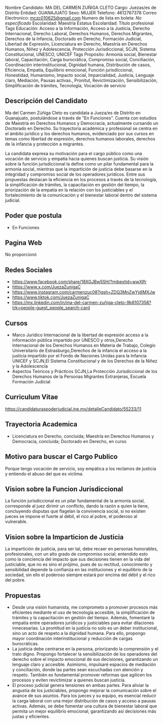 Nombre Candidato: MA DEL CARMEN ZUÑIGA CLETO
Cargo: Juezas/es de Distrito
Entidad: GUANAJUATO
Sexo: MUJER
Telefono: 4612767378
Correo Electronico: mczc010625@gmail.com
Numero de lista en boleta: *No especificado*
Escolaridad: Maestría
Estatus Escolaridad: Título profesional
Tags Educación: Acceso a la Información, Acceso a la Justicia, Derecho Internacional, Derecho Laboral, Derechos Humanos, Derechos Migrantes, Derechos de la Infancia, Doctorado en Derecho, Formación Judicial, Libertad de Expresión, Licenciatura en Derecho, Maestría en Derechos Humanos, Niñez y Adolescencia, Protección Jurisdiccional, SCJN, Sistema Constitucional, UNESCO, UNICEF
Tags Propósito: Armonía social, Bienestar laboral, Capacitación, Carga burocrática, Compromiso social, Conciliación, Coordinación interinstitucional, Dignidad humana, Distribución de casos, Eficiencia, Empatía, Equilibrio emocional, Función jurisdiccional, Honestidad, Humanismo, Impacto social, Imparcialidad, Justicia, Lenguaje claro, Mediación, Pausas activas., Pronitut, Revictimización, Sensibilización, Simplificación de trámites, Tecnología, Vocación de servicio


## Descripción del Candidato 

Ma del Carmen Zúñiga Cleto es candidata a Jueza/es de Distrito en Guanajuato, postulándose a través de "En Funciones". Cuenta con estudios de Maestría en Derechos Humanos y Democracia, actualmente cursando un Doctorado en Derecho. Su trayectoria académica y profesional se centra en el ámbito jurídico y los derechos humanos, evidenciado por sus cursos en temas como libertad de expresión, derechos humanos laborales, derechos de la infancia y protección a migrantes.

La candidata expresa su motivación para el cargo público como una vocación de servicio y empatía hacia quienes buscan justicia. Su visión sobre la función jurisdiccional la define como un pilar fundamental para la armonía social, mientras que la impartición de justicia debe basarse en la integridad y compromiso social de los operadores jurídicos.  Entre sus propuestas destacan la eficiencia en los procesos a través de la tecnología, la simplificación de trámites, la capacitación en gestión del tiempo, la priorización de la empatía en la relación con los justiciables y el fortalecimiento de la comunicación y el bienestar laboral dentro del sistema judicial.


## Poder que postula

- En Funciones


## Pagina Web

No proporcionó


## Redes Sociales

- https://www.facebook.com/share/18XGJBw5SH/?mibextid=wwXIfr
- https://www.x.com/JuezaZunigaC
- https://www.instagram.com/carmenzuc08?igsh=ZDQ3MnZwYjdlMXJw
- https://www.tiktok.com/JuezaZunigaC
- https://mx.linkedin.com/in/ma-del-carmen-zuñiga-cleto-9b8107358?trk=people-guest_people_search-card


## Cursos

- Marco Jurídico Internacional de la libertad de expresión acceso a la información pública impartido por UNESCO y otros,Derecho Internacional de los Derechos Humanos en Materia de Trabajo, Colegio Universitario de Estrasburgo,Derechos de la infancia el acceso a la justicia impartido por el Fondo de Naciones Unidas para la Infancia UNICEF y SCJN,El Sistema Constitucional y de los Derechos de la Niñez y la Adolescencia
- Aspectos Teóricos y Prácticos SCJN,La Protección Jurisdiccional de los Derechos Humanos de la Personas Migrantes Extranjeras, Escuela Formación Judicial


## Curriculum Vitae

https://candidaturaspoderjudicial.ine.mx/detalleCandidato/55233/11


## Trayectoria Academica

- Licenciatura en Derecho, concluida; Maestría en Derechos Humanos y Democracia, concluida; Doctorado en Derecho, en curso


## Motivo para buscar el Cargo Publico

Porque tengo vocación de servicio, soy empática a los reclamos de justicia y entiendo el abuso del que es víctima.


## Vision sobre la Funcion Jurisdiccional

La función jurisdiccional es un pilar fundamental de la armonía social, corresponde al juez dirimir un conflicto, dando la razón a quien la tiene, concluyendo disputas que flagelan la convivencia social, si no existen jueces se impone el fuerte al débil, el rico al pobre, el poderoso al vulnerable.


## Vision sobre la Imparticion de Justicia

La impartición de justicia, para ser tal, debe recaer en personas honorables, profesionales, con un alto grado de compromiso social; entendido esto como la conciencia del impacto que sus decisiones tienen en la vida del justiciable, que no es sino el prójimo, pues de su rectitud, conocimiento y sensibilidad depende la confianza en las instituciones y el equilibrio de la sociedad, sin ello el poderoso siempre estará por encima del débil y el rico del pobre.


## Propuestas

- Desde una visión humanista, me comprometo a promover procesos más eficientes mediante el uso de tecnología accesible, la simplificación de trámites y la capacitación en gestión del tiempo. Además, fomentaré la empatía entre operadores jurídicos y justiciables para evitar dilaciones innecesarias. La prontitud en la justicia no solo es un deber institucional, sino un acto de respeto a la dignidad humana. Para ello, propongo mayor coordinación interinstitucional y reducción de cargas burocráticas.
- La justicia debe centrarse en la persona, priorizando la comprensión y el trato digno. Propongo fortalecer la sensibilización de los operadores del derecho sobre el impacto emocional de sus decisiones, garantizando un lenguaje claro y accesible. Asimismo, impulsaré espacios de mediación y conciliación, donde las partes sean escuchadas con atención y respeto. También es fundamental promover reformas que agilicen los procesos y eviten revictimizar a quienes buscan justicia.
- El proceso judicial genera tensiones en ambas partes. Para aliviar la angustia de los justiciables, propongo mejorar la comunicación sobre el avance de sus asuntos. Para los jueces y su equipo, es esencial reducir la carga laboral con una mejor distribución de casos y acceso a pausas activas. Además, se debe fomentar una cultura de bienestar laboral que permita un mejor equilibrio emocional, garantizando así decisiones más justas y eficientes.

